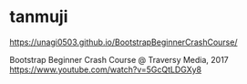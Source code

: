 # tanmuji
https://unagi0503.github.io/BootstrapBeginnerCrashCourse/

Bootstrap Beginner Crash Course @ Traversy Media, 2017
https://www.youtube.com/watch?v=5GcQtLDGXy8
